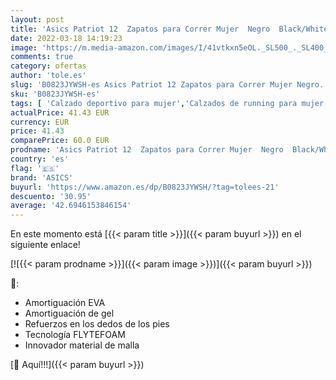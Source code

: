 ```yaml
---
layout: post
title: 'Asics Patriot 12  Zapatos para Correr Mujer  Negro  Black/White   35.5 EU'
date: 2022-03-18 14:19:23
image: 'https://m.media-amazon.com/images/I/41vtkxn5eOL._SL500_._SL400_.jpg'
comments: true
category: ofertas
author: 'tole.es'
slug: 'B0823JYWSH-es Asics Patriot 12 Zapatos para Correr Mujer Negro...'
sku: 'B0823JYWSH-es'
tags: [ 'Calzado deportivo para mujer','Calzados de running para mujer','Calzados para correr en asfalto para mujer','Zapatillas y calzado deportivo para mujer','Zapatos','Zapatos para mujer','Zapatos y complementos','asics','zapatos', ]
actualPrice: 41.43 EUR
currency: EUR
price: 41.43
comparePrice: 60.0 EUR
prodname: 'Asics Patriot 12  Zapatos para Correr Mujer  Negro  Black/White   35.5 EU'
country: 'es'
flag: '🇪🇸'
brand: 'ASICS'
buyurl: 'https://www.amazon.es/dp/B0823JYWSH/?tag=tolees-21'
descuento: '30.95'
average: '42.6946153846154'
---
```


En este momento está [{{< param title >}}]({{< param buyurl >}}) en el siguiente enlace!

[![{{< param prodname >}}]({{< param image >}})]({{< param buyurl >}})

🔎:

- Amortiguación EVA
- Amortiguación de gel
- Refuerzos en los dedos de los pies
- Tecnología FLYTEFOAM
- Innovador material de malla

[🛒 Aquí!!!]({{< param buyurl >}})
